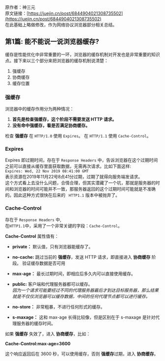 原作者：神三元       
原文链接：[https://juejin.cn/post/6844904021308735502](https://juejin.cn/post/6844904021308735502)      
在此基础上略做修改，作为网络协议浏览器部分相关总结。

## 第1篇: 能不能说一说浏览器缓存?
缓存是性能优化中非常重要的一环，浏览器的缓存机制对开发也是非常重要的知识点。接下来以三个部分来把浏览器的缓存机制说清楚：

1. 强缓存
2. 协商缓存
3. 缓存位置

### 强缓存
浏览器中的缓存作用分为两种情况：
1. **首先是检查强缓存，这个阶段不需要发送 HTTP 请求。**      
2. **没有命中强缓存，看是否满足协商缓存。**

检查 **强缓存** 在 <code>HTTP/1.0</code> 使用 <code>Expires</code>。 在 <code>HTTP/1.1</code> 使用 <code>Cache-Control</code>。              

### Expires
Expires 即过期时间，存在于 <code>Response Headers</code> 中，告诉浏览器在这个过期时间之前可以直接从缓存里面获取数据，无需再次请求。比如下面这样:           
<code>Expires: Wed, 22 Nov 2019 08:41:00 GMT</code>       
表示资源在2019年11月22号8点41分过期，过期了就得向服务端发请求。      
这个方式看上去没什么问题，合情合理，但其实潜藏了一个坑，那就是服务器的时间和浏览器的时间可能并不一致，那服务器返回的这个过期时间可能就是不准确的。因此这种方式很快在后来的 <code> HTTP1.1</code>  版本中被抛弃了。


### Cache-Control   
存在于 <code>Response Headers</code> 中,    
在<code>HTTP1.1</code>中，采用了一个非常关键的字段：<code>Cache-Control</code>。
   
**Cache-Control** 属性值有：

- **private：** 默认值，只有浏览器能缓存了。  

- **no-cache:** 跳过当前的 **强缓存**，发送 HTTP 请求，即直接进入 **协商缓存** 阶段。 验证缓存数据是否可用

- **max-age：** 最长过期时间，即相应后多久内可以直接使用缓存。

- **public:** 客户端和代理服务器都可以缓存。   
*因为一个请求可能要经过不同的代理服务器最后才到达目标服务器，那么结果就是不仅仅浏览器可以缓存数据，中间的任何代理节点都可以进行缓存。*      

- **no-store：** 非常粗暴，不进行任何形式的缓存。

- **s-maxage：** 这和 max-age 长得比较像，但是区别在于 s-maxage 是针对代理服务器的缓存时间。

如果 **强缓存** 失效了，进入 **协商缓存**，比如：

**Cache-Control:max-age=3600**

这个响应返回后在 3600 秒，可以使用缓存，否则 **强缓存**过期，进入 **协商缓存**。


